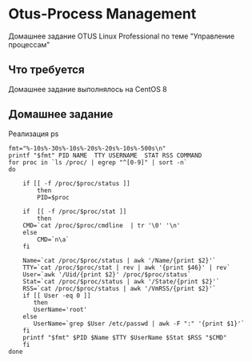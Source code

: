 # Otus-Process Management
Домашнее задание OTUS Linux Professional по теме "Управление процессам"

## Что требуется
Домашнее задание выполнялось на CentOS 8


## Домашнее задание
Реализация ps

```
fmt="%-10s%-30s%-10s%-20s%-20s%-10s%-500s\n"
printf "$fmt" PID NAME  TTY USERNAME  STAT RSS COMMAND
for proc in `ls /proc/ | egrep "^[0-9]" | sort -n`
do

    if [[ -f /proc/$proc/status ]]
        then
        PID=$proc

    if  [[ -f /proc/$proc/stat ]]
        then
    CMD=`cat /proc/$proc/cmdline  | tr '\0' '\n' 
    else
        CMD=`n\a`
    fi

    Name=`cat /proc/$proc/status | awk '/Name/{print $2}'`
    TTY=`cat /proc/$proc/stat | rev | awk '{print $46}' | rev`
    User=`awk '/Uid/{print $2}' /proc/$proc/status`
    Stat=`cat /proc/$proc/status | awk '/State/{print $2}'`
    RSS=`cat /proc/$proc/status | awk '/VmRSS/{print $2}'`
    if [[ User -eq 0 ]]
       then
       UserName='root'
    else
       UserName=`grep $User /etc/passwd | awk -F ":" '{print $1}'`
    fi
    printf "$fmt" $PID $Name $TTY $UserName $Stat $RSS "$CMD"
    fi
done
```
